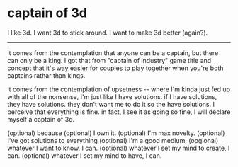 # captain of 3d

I like 3d. I want 3d to stick around. I want to make 3d better (again?).

---

it comes from the contemplation that anyone can be a captain, but there can only be a king. I got that from "captain of industry" game title and concept that it's way easier for couples to play together when you're both captains rathar than kings.

it comes from the contemplation of upsetness -- where I'm kinda just fed up with all of the nonsense, I'm just like I have solutions. if I have solutions, they have solutions. they don't want me to do it so the have solutions. I perceive that everything is fine. in fact, I see it as going so fine, I will declare myself a captain of 3d.

(optional) because
    (optional) I own it.
    (optional) I'm max novelty.
    (optional) I've got solutions to everything
    (optional) I'm a good medium.
    (opgional) whatever I want to know, I can.
    (optional) whatever I set my mind to create, I can.
    (optional) whatever I set my mind to have, I can.
